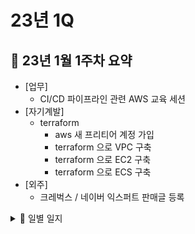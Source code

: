# 23년 1Q

## 📌 23년 1월 1주차 요약
- [업무] 
	- CI/CD 파이프라인 관련 AWS 교육 세션
- [자기계발]
	- terraform
		- aws 새 프리티어 계정 가입
		- terraform 으로 VPC 구축
		- terraform 으로 EC2 구축
		- terraform 으로 ECS 구축
- [외주] 
	- 크레벅스 / 네이버 익스퍼트 판매글 등록

<details>
<summary>📌 일별 일지</summary>
<div markdown="1">

### 230102 (월)
- [업무]
	- [x] 15 - 17 Nucube Phase3 6주차
- [자기계발]
	- [x] 크레벅스 재능 등록
	- [x] 네이버 익스퍼트 등록

### 230104 (수)
- [자기계발]
	- [x] 23-2 외주. 
	- [x] [Spring] 메시지 코드 부분 정리
### 230105 (목)
- [업무]
	- CNS 아키텍처 (개발) 주간보고
	- 로드러너 인수인계
	- 

### 230106 (금)
</div>
</details>